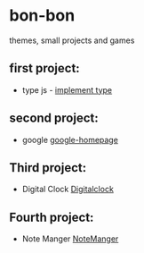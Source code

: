 # bon-bon
themes, small projects and games
## first project:
   * type js - [implement type](https://b0nbon1.github.io/bon-bon/type/)
 
 ## second project:
  * google   [google-homepage](https://b0nbon1.github.io/bon-bon/google-homepage/)

 ## Third project:
  * Digital Clock   [Digitalclock](https://b0nbon1.github.io/bon-bon/Digitalclock/)

## Fourth project:
  * Note Manger   [NoteManger](https://b0nbon1.github.io/bon-bon/Notemanager/)
